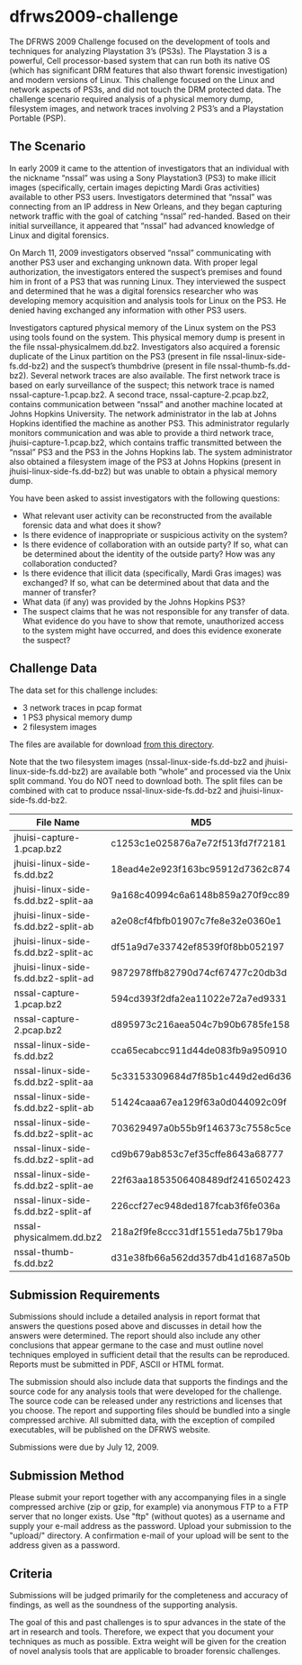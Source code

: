 # dfrws2009-challenge
The DFRWS 2009 Challenge focused on the development of tools and techniques for analyzing Playstation 3’s (PS3s). The Playstation 3 is a powerful, Cell processor-based system that can run both its native OS (which has significant DRM features that also thwart forensic investigation) and modern versions of Linux. This challenge focused on the Linux and network aspects of PS3s, and did not touch the DRM protected data. The challenge scenario required analysis of a physical memory dump, filesystem images, and network traces involving 2 PS3’s and a Playstation Portable (PSP).

## The Scenario
In early 2009 it came to the attention of investigators that an individual with the nickname “nssal” was using a Sony Playstation3 (PS3) to make illicit images (specifically, certain images depicting Mardi Gras activities) available to other PS3 users.  Investigators determined that “nssal” was connecting from an IP address in New Orleans, and they began capturing network traffic with the goal of catching “nssal” red-handed. Based on their initial surveillance, it appeared that “nssal” had advanced knowledge of Linux and digital forensics. 

On March 11, 2009 investigators observed “nssal” communicating with another PS3 user and exchanging unknown data. With proper legal authorization, the investigators entered the suspect’s premises and found him in front of a PS3 that was running Linux. They interviewed the suspect and determined that he was a digital forensics researcher who was developing memory acquisition and analysis tools for Linux on the PS3. He denied having exchanged any information with other PS3 users.

Investigators captured physical memory of the Linux system on the PS3 using tools found on the system.  This physical memory dump is present in the file nssal-physicalmem.dd.bz2.  Investigators also acquired a forensic duplicate of the Linux partition on the PS3 (present in file nssal-linux-side-fs.dd-bz2) and the suspect’s thumbdrive (present in file nssal-thumb-fs.dd-bz2). Several network traces are also available.  The first network trace is based on early surveillance of the suspect; this network trace is named nssal-capture-1.pcap.bz2. A second trace, nssal-capture-2.pcap.bz2, contains communication between “nssal” and another machine located at Johns Hopkins University.  The network administrator in the lab at Johns Hopkins identified the machine as another PS3.  This administrator regularly monitors communication and was able to provide a third network trace, jhuisi-capture-1.pcap.bz2, which contains traffic transmitted between the “nssal” PS3 and the PS3 in the Johns Hopkins lab.   The system administrator also obtained a filesystem image of the PS3 at Johns Hopkins (present in jhuisi-linux-side-fs.dd-bz2) but was unable to obtain a physical memory dump.

You have been asked to assist investigators with the following questions:

- What relevant user activity can be reconstructed from the available forensic data and what does it show?
- Is there evidence of inappropriate or suspicious activity on the system?
- Is there evidence of collaboration with an outside party? If so, what can be determined about the identity of the outside party? How was any collaboration conducted?
- Is there evidence that illicit data (specifically, Mardi Gras images) was exchanged? If so, what can be determined about that data and the manner of transfer?
- What data (if any) was provided by the Johns Hopkins PS3?
- The suspect claims that he was not responsible for any transfer of data.  What evidence do you have to show that remote, unauthorized access to the system might have occurred, and does this evidence exonerate the suspect?

## Challenge Data
The data set for this challenge includes:

- 3 network traces in pcap format
- 1 PS3 physical memory dump
- 2 filesystem images

The files are available for download [from this directory](http://old.dfrws.org/2009/challenge/imgs/). 

Note that the two filesystem images (nssal-linux-side-fs.dd-bz2 and jhuisi-linux-side-fs.dd-bz2) are available both “whole” and processed via the Unix split command.  You do NOT need to download both. The split files can be combined with cat to produce nssal-linux-side-fs.dd-bz2 and jhuisi-linux-side-fs.dd-bz2.

| File Name | MD5 |
| --- | --- |
| jhuisi-capture-1.pcap.bz2 | c1253c1e025876a7e72f513fd7f72181 |
| jhuisi-linux-side-fs.dd.bz2 | 18ead4e2e923f163bc95912d7362c874 |
| jhuisi-linux-side-fs.dd.bz2-split-aa | 9a168c40994c6a6148b859a270f9cc89 |
| jhuisi-linux-side-fs.dd.bz2-split-ab | a2e08cf4fbfb01907c7fe8e32e0360e1 |
| jhuisi-linux-side-fs.dd.bz2-split-ac | df51a9d7e33742ef8539f0f8bb052197 |
| jhuisi-linux-side-fs.dd.bz2-split-ad | 9872978ffb82790d74cf67477c20db3d |
| nssal-capture-1.pcap.bz2 | 594cd393f2dfa2ea11022e72a7ed9331 |
| nssal-capture-2.pcap.bz2 | d895973c216aea504c7b90b6785fe158 |
| nssal-linux-side-fs.dd.bz2 | cca65ecabcc911d44de083fb9a950910 |
| nssal-linux-side-fs.dd.bz2-split-aa | 5c33153309684d7f85b1c449d2ed6d36 |
| nssal-linux-side-fs.dd.bz2-split-ab | 51424caaa67ea129f63a0d044092c09f |
| nssal-linux-side-fs.dd.bz2-split-ac | 703629497a0b55b9f146373c7558c5ce |
| nssal-linux-side-fs.dd.bz2-split-ad | cd9b679ab853c7ef35cffe8643a68777 |
| nssal-linux-side-fs.dd.bz2-split-ae | 22f63aa1853506408489df2416502423 |
| nssal-linux-side-fs.dd.bz2-split-af | 226ccf27ec948ded187fcab3f6fe036a |
| nssal-physicalmem.dd.bz2 | 218a2f9fe8ccc31df1551eda75b179ba |
| nssal-thumb-fs.dd.bz2 | d31e38fb66a562dd357db41d1687a50b |

## Submission Requirements

Submissions should include a detailed analysis in report format that answers the questions posed above and discusses in detail how the answers were determined. The report should also include any other conclusions that appear germane to the case and must outline novel techniques employed in sufficient detail that the results can be reproduced. Reports must be submitted in PDF, ASCII or HTML format.

The submission should also include data that supports the findings and the source code for any analysis tools that were developed for the challenge. The source code can be released under any restrictions and licenses that you choose. The report and supporting files should be bundled into a single compressed archive. All submitted data, with the exception of compiled executables, will be published on the DFRWS website.

Submissions were due by July 12, 2009.

## Submission Method

Please submit your report together with any accompanying files in a single compressed archive (zip or gzip, for example) via anonymous FTP to a FTP server that no longer exists. Use "ftp" (without quotes) as a username and supply your e-mail address as the password. Upload your submission to the "upload/" directory. A confirmation e-mail of your upload will be sent to the address given as a password.

## Criteria

Submissions will be judged primarily for the completeness and accuracy of findings, as well as the soundness of the supporting analysis.

The goal of this and past challenges is to spur advances in the state of the art in research and tools. Therefore, we expect that you document your techniques as much as possible. Extra weight will be given for the creation of novel analysis tools that are applicable to broader forensic challenges.
